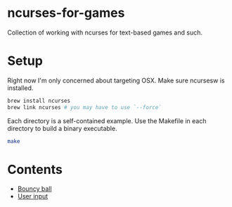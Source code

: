 # ncurses-for-games
Collection of working with ncurses for text-based games and such.

# Setup

Right now I'm only concerned about targeting OSX. Make sure ncursesw is installed.

```bash
brew install ncurses
brew link ncurses # you may have to use `--force`
```

Each directory is a self-contained example. Use the Makefile in each directory to build a binary executable.

```bash
make
```

# Contents

- [Bouncy ball](/bouncyball)
- [User input](/user_input)

